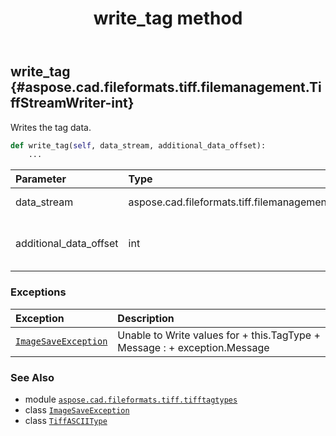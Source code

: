 ﻿---
title: write_tag method
second_title: Aspose.CAD for Python via .NET API References
description: 
type: docs
weight: 60
url: /python-net/aspose.cad.fileformats.tiff.tifftagtypes/tiffasciitype/write_tag/
is_root: false
---

## write_tag {#aspose.cad.fileformats.tiff.filemanagement.TiffStreamWriter-int}

Writes the tag data.



```python
def write_tag(self, data_stream, additional_data_offset):
    ...
```


| Parameter | Type | Description |
| :- | :- | :- |
| data_stream | aspose.cad.fileformats.tiff.filemanagement.TiffStreamWriter | The data stream. |
| additional_data_offset | int | The offset to write additional data to. |
### Exceptions
| Exception | Description |
| :- | :- |
| [`ImageSaveException`](/cad/python-net/aspose.cad.cadexceptions/imagesaveexception) | Unable to Write values for  + this.TagType +  Message :  + exception.Message |





### See Also
* module [`aspose.cad.fileformats.tiff.tifftagtypes`](../../)
* class [`ImageSaveException`](/cad/python-net/aspose.cad.cadexceptions/imagesaveexception)
* class [`TiffASCIIType`](/cad/python-net/aspose.cad.fileformats.tiff.tifftagtypes/tiffasciitype)
